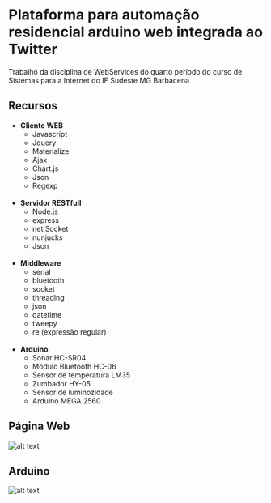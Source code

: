 # Plataforma para automação residencial arduino web integrada ao Twitter
Trabalho da disciplina de WebServices do quarto período do curso de Sistemas para a Internet do IF Sudeste MG Barbacena

## Recursos
<ul>
  <li>
    <b> Cliente WEB </b>
    <ul>
      <li> Javascript </li>
      <li> Jquery </li>
      <li> Materialize </li>
      <li> Ajax </li>
      <li> Chart.js </li>
      <li> Json </li>
      <li> Regexp </li>
    </ul>
  </li>
  <br/>
  <li>
    <b> Servidor RESTfull </b>
    <ul>
      <li> Node.js </li>
      <li> express </li>
      <li> net.Socket </li>
      <li> nunjucks </li>
      <li> Json </li>
    </ul>
  </li>
  <br/>
  <li>
    <b> Middleware </b>
    <ul>
      <li> serial </li>
      <li> bluetooth </li>
      <li> socket </li>
      <li> threading </li>
      <li> json </li>
      <li> datetime </li>
      <li> tweepy </li>
      <li> re (expressão regular) </li>
    </ul>
  </li>
  <br/>
  <li>
    <b> Arduino </b>
    <ul>
      <li> Sonar HC-SR04 </li>
      <li> Módulo Bluetooth HC-06 </li>
      <li> Sensor de temperatura LM35 </li>
      <li> Zumbador HY-05 </li>
      <li> Sensor de luminozidade </li>
      <li> Arduino MEGA 2560 </li>
    </ul>
  </li>
</ul>

## Página Web
![alt text](https://i.imgur.com/KUJFiHn.png)

## Arduino 
![alt text](https://i.imgur.com/ejwcXfY.jpg)
